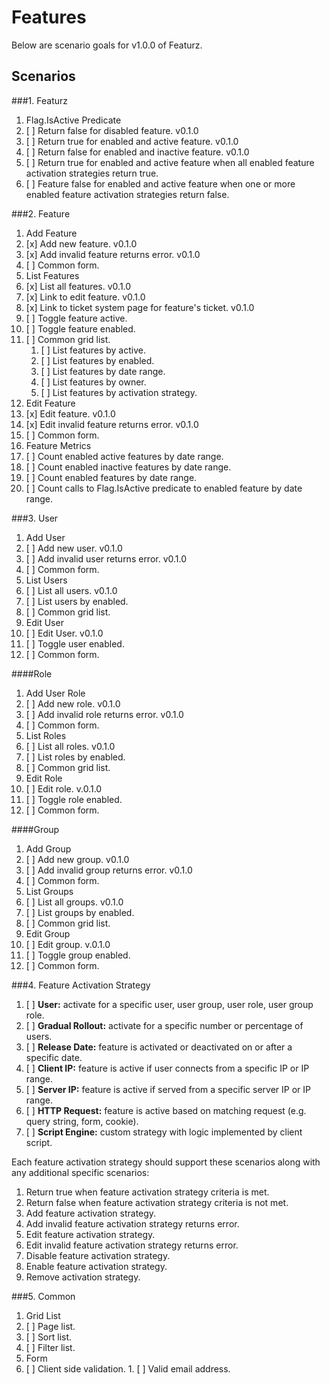 Features
========

Below are scenario goals for v1.0.0 of Featurz.

Scenarios
---------

###1. Featurz

1. Flag.IsActive Predicate
  1. [ ] Return false for disabled feature. v0.1.0
  1. [ ] Return true for enabled and active feature. v0.1.0
  1. [ ] Return false for enabled and inactive feature. v0.1.0
  1. [ ] Return true for enabled and active feature when all enabled feature activation strategies return true.
  1. [ ] Feature false for enabled and active feature when one or more enabled feature activation strategies return false.

###2. Feature

1. Add Feature
  1. [x] Add new feature. v0.1.0
  1. [x] Add invalid feature returns error. v0.1.0
  1. [ ] Common form.
1. List Features
  1. [x] List all features. v0.1.0
  1. [x] Link to edit feature. v0.1.0
  1. [x] Link to ticket system page for feature's ticket. v0.1.0
  1. [ ] Toggle feature active.
  1. [ ] Toggle feature enabled.
  1. [ ] Common grid list.
      1. [ ] List features by active.
      1. [ ] List features by enabled.  
      1. [ ] List features by date range.
      1. [ ] List features by owner.
      1. [ ] List features by activation strategy.
1. Edit Feature
  1. [x] Edit feature. v0.1.0
  1. [x] Edit invalid feature returns error. v0.1.0
  1. [ ] Common form.
1. Feature Metrics
  1. [ ] Count enabled active features by date range.
  1. [ ] Count enabled inactive features by date range.
  1. [ ] Count enabled features by date range.
  1. [ ] Count calls to Flag.IsActive predicate to enabled feature by date range.

###3. User

1. Add User
  1. [ ] Add new user. v0.1.0
  1. [ ] Add invalid user returns error. v0.1.0
  1. [ ] Common form.
1. List Users
  1. [ ] List all users. v0.1.0
  1. [ ] List users by enabled.
  1. [ ] Common grid list.
1. Edit User
  1. [ ] Edit User. v0.1.0
  1. [ ] Toggle user enabled.
  1. [ ] Common form.

####Role

1. Add User Role
  1. [ ] Add new role. v0.1.0
  1. [ ] Add invalid role returns error. v0.1.0
  1. [ ] Common form.
1. List Roles
  1. [ ] List all roles. v0.1.0
  1. [ ] List roles by enabled. 
  1. [ ] Common grid list.
1. Edit Role
  1. [ ] Edit role. v.0.1.0
  1. [ ] Toggle role enabled.
  1. [ ] Common form.

####Group

1. Add Group
  1. [ ] Add new group. v0.1.0
  1. [ ] Add invalid group returns error. v0.1.0
  1. [ ] Common form.
1. List Groups
  1. [ ] List all groups. v0.1.0
  1. [ ] List groups by enabled. 
  1. [ ] Common grid list.
1. Edit Group
  1. [ ] Edit group. v.0.1.0
  1. [ ] Toggle group enabled.
  1. [ ] Common form.

###4. Feature Activation Strategy

1. [ ] **User:** activate for a specific user, user group, user role, user group role.
1. [ ] **Gradual Rollout:** activate for a specific number or percentage of users.
1. [ ] **Release Date:** feature is activated or deactivated on or after a specific date.
1. [ ] **Client IP:** feature is active if user connects from a specific IP or IP range.
1. [ ] **Server IP:** feature is active if served from a specific server IP or IP range.
1. [ ] **HTTP Request:** feature is active based on matching request (e.g. query string, form, cookie).
1. [ ] **Script Engine:** custom strategy with logic implemented by client script.

Each feature activation strategy should support these scenarios along with any additional specific scenarios:

1. Return true when feature activation strategy criteria is met.
1. Return false when feature activation strategy criteria is not met.
1. Add feature activation strategy.
1. Add invalid feature activation strategy returns error.
1. Edit feature activation strategy.
1. Edit invalid feature activation strategy returns error.
1. Disable feature activation strategy.
1. Enable feature activation strategy.
1. Remove activation strategy.

###5. Common

1. Grid List
  1. [ ] Page list.
  1. [ ] Sort list.
  1. [ ] Filter list.
1. Form
  1. [ ] Client side validation.
    1. [ ] Valid email address.
